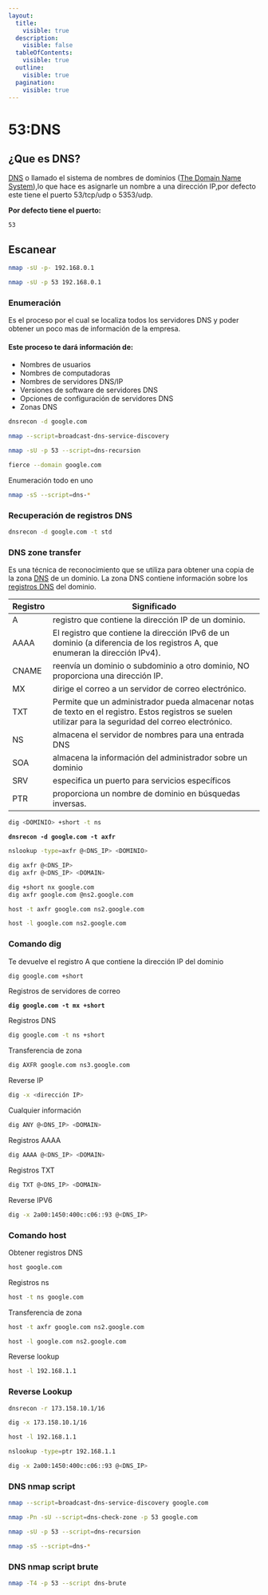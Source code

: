 ```yaml
---
layout:
  title:
    visible: true
  description:
    visible: false
  tableOfContents:
    visible: true
  outline:
    visible: true
  pagination:
    visible: true
---
```


# 53:DNS

## ¿Que es DNS?

[DNS](../../ethical-hacker/teoria-network/dns.md) o llamado el sistema de nombres de dominios ([The Domain Name System](https://www.cloudflare.com/learning/dns/what-is-dns/)),lo que hace es asignarle un nombre a una dirección IP,por defecto este tiene el puerto 53/tcp/udp o 5353/udp.

**Por defecto tiene el puerto:**

```
53
```

## Escanear

```bash
nmap -sU -p- 192.168.0.1
```

```bash
nmap -sU -p 53 192.168.0.1
```

### Enumeración&#x20;

Es el proceso por el cual se localiza todos los servidores DNS y poder obtener un poco mas de información de la empresa.

#### Este proceso te dará información de:

* Nombres de usuarios
* Nombres de computadoras
* Nombres de servidores DNS/IP
* Versiones de software de servidores DNS
* Opciones de configuración de servidores DNS
* Zonas DNS

```bash
dnsrecon -d google.com
```

```bash
nmap --script=broadcast-dns-service-discovery
```

```bash
nmap -sU -p 53 --script=dns-recursion
```

```bash
fierce --domain google.com
```

Enumeración todo en uno

```bash
nmap -sS --script=dns-*
```

### Recuperación de registros DNS

```bash
dnsrecon -d google.com -t std
```

### DNS zone transfer

Es una técnica de reconocimiento que se utiliza para obtener una copia de la zona [DNS](../../ethical-hacker/teoria-network/dns.md) de un dominio. La zona DNS contiene información sobre los [registros DNS](https://www.cloudflare.com/es-es/learning/dns/dns-records/) del dominio.

| Registro | Significado                                                                                                                                              |
| -------- | -------------------------------------------------------------------------------------------------------------------------------------------------------- |
| A        | registro que contiene la dirección IP de un dominio.                                                                                                     |
| AAAA     | El registro que contiene la dirección IPv6 de un dominio (a diferencia de los registros A, que enumeran la dirección IPv4).                              |
| CNAME    | reenvía un dominio o subdominio a otro dominio, NO proporciona una dirección IP.                                                                         |
| MX       | dirige el correo a un servidor de correo electrónico.                                                                                                    |
| TXT      | Permite que un administrador pueda almacenar notas de texto en el registro. Estos registros se suelen utilizar para la seguridad del correo electrónico. |
| NS       | almacena el servidor de nombres para una entrada DNS                                                                                                     |
| SOA      | almacena la información del administrador sobre un dominio                                                                                               |
| SRV      | especifica un puerto para servicios específicos                                                                                                          |
| PTR      | proporciona un nombre de dominio en búsquedas inversas.                                                                                                  |

```bash
dig <DOMINIO> +short -t ns 
```

<pre class="language-bash"><code class="lang-bash"><strong>dnsrecon -d google.com -t axfr
</strong></code></pre>

```bash
nslookup -type=axfr @<DNS_IP> <DOMINIO>
```

```bash
dig axfr @<DNS_IP>
dig axfr @<DNS_IP> <DOMAIN>
```

```bash
dig +short nx google.com
dig axfr google.com @ns2.google.com
```

```bash
host -t axfr google.com ns2.google.com
```

```bash
host -l google.com ns2.google.com
```

### Comando dig

Te devuelve el registro A que contiene la dirección IP del dominio

```bash
dig google.com +short
```

Registros de servidores de correo

<pre class="language-bash"><code class="lang-bash"><strong>dig google.com -t mx +short
</strong></code></pre>

Registros DNS

```bash
dig google.com -t ns +short
```

Transferencia de zona

```bash
dig AXFR google.com ns3.google.com
```

Reverse IP

```bash
dig -x <dirección IP>
```

Cualquier información

```bash
dig ANY @<DNS_IP> <DOMAIN> 
```

Registros AAAA

```bash
dig AAAA @<DNS_IP> <DOMAIN>
```

Registros TXT

```bash
dig TXT @<DNS_IP> <DOMAIN> 
```

Reverse IPV6

```bash
dig -x 2a00:1450:400c:c06::93 @<DNS_IP>
```

### Comando host

Obtener registros DNS

```bash
host google.com
```

Registros ns

```bash
host -t ns google.com
```

Transferencia de zona&#x20;

```bash
host -t axfr google.com ns2.google.com
```

```bash
host -l google.com ns2.google.com
```

Reverse lookup

```bash
host -l 192.168.1.1
```

### Reverse Lookup

```bash
dnsrecon -r 173.158.10.1/16
```

```bash
dig -x 173.158.10.1/16
```

```bash
host -l 192.168.1.1
```

```bash
nslookup -type=ptr 192.168.1.1
```

```bash
dig -x 2a00:1450:400c:c06::93 @<DNS_IP>
```

### DNS nmap script

```bash
nmap --script=broadcast-dns-service-discovery google.com
```

```bash
nmap -Pn -sU --script=dns-check-zone -p 53 google.com
```

```bash
nmap -sU -p 53 --script=dns-recursion
```

```bash
nmap -sS --script=dns-*
```

### DNS nmap script brute&#x20;

```bash
nmap -T4 -p 53 --script dns-brute
```

